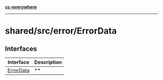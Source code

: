 [**cc-everywhere**](../../../../index.md)

***

# shared/src/error/ErrorData

## Interfaces

| Interface | Description |
| ------ | ------ |
| [ErrorData](interfaces/error-data.md) | ** |
